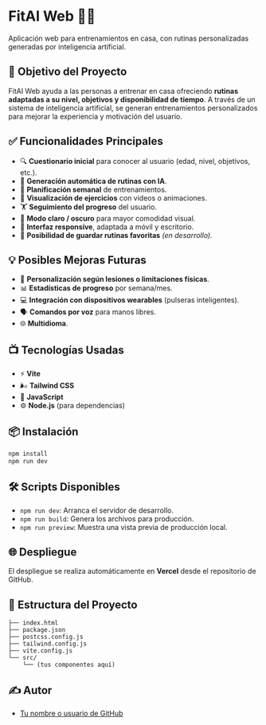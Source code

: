 # FitAI Web 🧠💪

Aplicación web para entrenamientos en casa, con rutinas personalizadas generadas por inteligencia artificial.

## 🚀 Objetivo del Proyecto

FitAI Web ayuda a las personas a entrenar en casa ofreciendo **rutinas adaptadas a su nivel, objetivos y disponibilidad de tiempo**. A través de un sistema de inteligencia artificial, se generan entrenamientos personalizados para mejorar la experiencia y motivación del usuario.

## ✅ Funcionalidades Principales

- 🔍 **Cuestionario inicial** para conocer al usuario (edad, nivel, objetivos, etc.).
- 🧠 **Generación automática de rutinas con IA**.
- 📅 **Planificación semanal** de entrenamientos.
- 🎥 **Visualización de ejercicios** con videos o animaciones.
- 🏋️ **Seguimiento del progreso** del usuario.
- 🌙 **Modo claro / oscuro** para mayor comodidad visual.
- 📱 **Interfaz responsive**, adaptada a móvil y escritorio.
- 💾 **Posibilidad de guardar rutinas favoritas** *(en desarrollo).*

## 💡 Posibles Mejoras Futuras

- 🧬 **Personalización según lesiones o limitaciones físicas**.
- 📊 **Estadísticas de progreso** por semana/mes.
- 💻 **Integración con dispositivos wearables** (pulseras inteligentes).
- 🗣️ **Comandos por voz** para manos libres.
- 🌐 **Multidioma**.

## 📺 Tecnologías Usadas

- ⚡ **Vite**
- 🌬️ **Tailwind CSS**
- 🧠 **JavaScript**
- ⚙️ **Node.js** (para dependencias)

## 📦 Instalación

```bash
npm install
npm run dev
```

## 🛠️ Scripts Disponibles

- `npm run dev`: Arranca el servidor de desarrollo.
- `npm run build`: Genera los archivos para producción.
- `npm run preview`: Muestra una vista previa de producción local.

## 🌐 Despliegue

El despliegue se realiza automáticamente en **Vercel** desde el repositorio de GitHub.

## 📁 Estructura del Proyecto

```
├── index.html
├── package.json
├── postcss.config.js
├── tailwind.config.js
├── vite.config.js
└── src/
    └── (tus componentes aquí)
```

## ✍️ Autor

- [Tu nombre o usuario de GitHub](https://github.com/JOTA3183)
